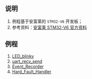 ## 说明
1. 例程基于安富莱的 `STM32-V6` 开发板；
2. 参考资料：[安富莱 STM32-V6 官方资料](https://www.armfly.com/product/STM32-V6/stm32-v6.shtml)

## 例程
1. [LED_blinky](./LED_blinky/)
2. [uart_recv_send](./uart_recv_send/)
3. [Event_Recorder](./Event_Recorder/)
4. [Hard_Fault_Handler](./Hard_Fault_Handler/)

